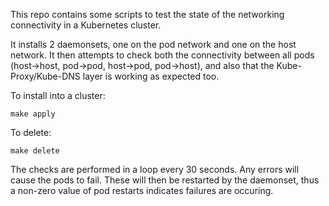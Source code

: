 This repo contains some scripts to test the state of the networking connectivity in a Kubernetes cluster.

It installs 2 daemonsets, one on the pod network and one on the host network. It then attempts to check both 
the connectivity between all pods (host-\>host, pod-\>pod, host-\>pod, pod-\>host), and also that 
the Kube-Proxy/Kube-DNS layer is working as expected too.

To install into a cluster:

```
make apply
```

To delete:

```
make delete
```

The checks are performed in a loop every 30 seconds.
Any errors will cause the pods to fail. These will then be restarted by the daemonset, thus
a non-zero value of pod restarts indicates failures are occuring.
